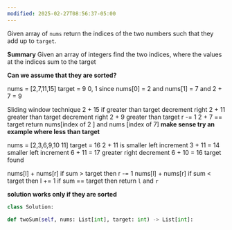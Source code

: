 ```yaml
---
modified: 2025-02-27T08:56:37-05:00
---
```

Given array of `nums` return the indices of the two numbers such that they add up to `target`.

**Summary**
Given an array of integers find the two indices, where the values at the indices sum to the target

**Can we assume that they are sorted?**

nums = [2,7,11,15]
target = 9
0, 1 since nums[0] = 2 and nums[1] = 7
and 2 + 7 = 9

Sliding window technique
2 + 15 if greater than target decrement right
2 + 11 greater than target decrement right
2 + 9 greater than target r -= 1
2 + 7 == target return nums[index of 2 ] and nums [index of 7]
**make sense try an example where less than target**

nums = [2,3,6,9,10 11]
target = 16
2 + 11 is smaller left increment
3 + 11 = 14 smaller left increment
6 + 11 = 17 greater right decrement
6 + 10 = 16 target found

nums[l] + nums[r] if sum > target then r -= 1
nums[l] + nums[r] if sum < target then l += 1
if sum == target then return `l` and `r`

**solution works only if they are sorted**

```python 
class Solution:

def twoSum(self, nums: List[int], target: int) -> List[int]:



```